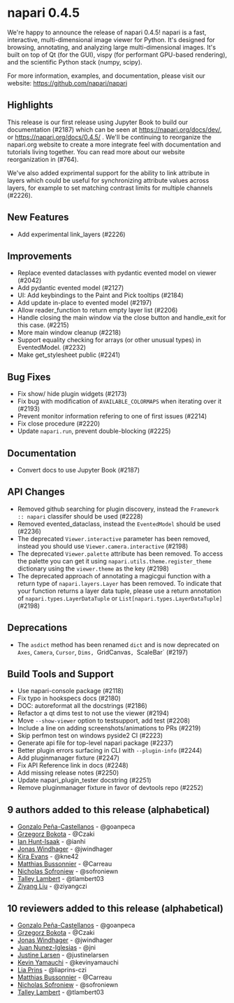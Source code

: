 # napari 0.4.5

We're happy to announce the release of napari 0.4.5!
napari is a fast, interactive, multi-dimensional image viewer for Python.
It's designed for browsing, annotating, and analyzing large multi-dimensional
images. It's built on top of Qt (for the GUI), vispy (for performant GPU-based
rendering), and the scientific Python stack (numpy, scipy).


For more information, examples, and documentation, please visit our website:
https://github.com/napari/napari

## Highlights
This release is our first release using Jupyter Book to build our documentation (#2187)
which can be seen at https://napari.org/docs/dev/, or
https://napari.org/docs/0.4.5/ . We'll be continuing to reorganize the
napari.org website to create a more integrate feel with documentation and tutorials living
together. You can read more about our website reorganization in (#764).

We've also added exprimental support for the ability to link attribute in layers which could
be useful for synchronizing attribute values across layers, for example to
set matching contrast limits for multiple channels (#2226).


## New Features
- Add experimental link_layers (#2226)


## Improvements
- Replace evented dataclasses with pydantic evented model on viewer (#2042)
- Add pydantic evented model (#2127)
- UI: Add keybindings to the Paint and Pick tooltips (#2184)
- Add update in-place to evented model (#2197)
- Allow reader_function to return empty layer list (#2206)
- Handle closing the main window via the close button and handle_exit for this case. (#2215)
- More main window cleanup (#2218)
- Support equality checking for arrays (or other unusual types) in EventedModel. (#2232)
- Make get_stylesheet public (#2241)


## Bug Fixes
- Fix show/ hide plugin widgets (#2173)
- Fix bug with modification of `AVAILABLE_COLORMAPS` when iterating over it  (#2193)
- Prevent monitor information refering to one of first issues (#2214)
- Fix close procedure (#2220)
- Update `napari.run`, prevent double-blocking (#2225)


## Documentation
- Convert docs to use Jupyter Book (#2187)


## API Changes
- Removed github searching for plugin discovery, instead the `Framework :: napari` classifer should be used (#2228)
- Removed evented_dataclass, instead the `EventedModel` should be used (#2236)
- The deprecated ``Viewer.interactive`` parameter has been removed, instead you should use ``Viewer.camera.interactive`` (#2198)
- The deprecated ``Viewer.palette`` attribute has been removed. To access the palette you can get it using ``napari.utils.theme.register_theme`` dictionary using the ``viewer.theme`` as the key (#2198)
- The deprecated approach of annotating a magicgui function with a return type of ``napari.layers.Layer`` has been removed. To indicate that your function returns a layer data tuple, please use a return annotation of ``napari.types.LayerDataTuple`` or ``List[napari.types.LayerDataTuple]``(#2198)


## Deprecations
 - The `asdict` method has been renamed `dict` and is now deprecated on `Axes`, `Camera`, `Cursor`, `Dims, `GridCanvas`, `ScaleBar` (#2197)


## Build Tools and Support
- Use napari-console package (#2118)
- Fix typo in hookspecs docs (#2180)
- DOC: autoreformat all the docstrings (#2186)
- Refactor a qt dims test to not use the viewer (#2194)
- Move `--show-viewer` option to testsupport, add test (#2208)
- Include a line on adding screenshots/animations to PRs (#2219)
- Skip perfmon test on windows pyside2 CI (#2223)
- Generate api file for top-level napari package (#2237)
- Better plugin errors surfacing in CLI with `--plugin-info` (#2244)
- Add pluginmanager fixture (#2247)
- Fix API Reference link in docs (#2248)
- Add missing release notes (#2250)
- Update napari_plugin_tester docstring (#2251)
- Remove pluginmanager fixture in favor of devtools repo (#2252)


## 9 authors added to this release (alphabetical)

- [Gonzalo Peña-Castellanos](https://github.com/napari/napari/commits?author=goanpeca) - @goanpeca
- [Grzegorz Bokota](https://github.com/napari/napari/commits?author=Czaki) - @Czaki
- [Ian Hunt-Isaak](https://github.com/napari/napari/commits?author=ianhi) - @ianhi
- [Jonas Windhager](https://github.com/napari/napari/commits?author=jwindhager) - @jwindhager
- [Kira Evans](https://github.com/napari/napari/commits?author=kne42) - @kne42
- [Matthias Bussonnier](https://github.com/napari/napari/commits?author=Carreau) - @Carreau
- [Nicholas Sofroniew](https://github.com/napari/napari/commits?author=sofroniewn) - @sofroniewn
- [Talley Lambert](https://github.com/napari/napari/commits?author=tlambert03) - @tlambert03
- [Ziyang Liu](https://github.com/napari/napari/commits?author=ziyangczi) - @ziyangczi


## 10 reviewers added to this release (alphabetical)

- [Gonzalo Peña-Castellanos](https://github.com/napari/napari/commits?author=goanpeca) - @goanpeca
- [Grzegorz Bokota](https://github.com/napari/napari/commits?author=Czaki) - @Czaki
- [Jonas Windhager](https://github.com/napari/napari/commits?author=jwindhager) - @jwindhager
- [Juan Nunez-Iglesias](https://github.com/napari/napari/commits?author=jni) - @jni
- [Justine Larsen](https://github.com/napari/napari/commits?author=justinelarsen) - @justinelarsen
- [Kevin Yamauchi](https://github.com/napari/napari/commits?author=kevinyamauchi) - @kevinyamauchi
- [Lia Prins](https://github.com/napari/napari/commits?author=liaprins-czi) - @liaprins-czi
- [Matthias Bussonnier](https://github.com/napari/napari/commits?author=Carreau) - @Carreau
- [Nicholas Sofroniew](https://github.com/napari/napari/commits?author=sofroniewn) - @sofroniewn
- [Talley Lambert](https://github.com/napari/napari/commits?author=tlambert03) - @tlambert03

